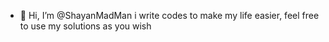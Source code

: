 - 👋 Hi, I’m @ShayanMadMan
i write codes to make my life easier,
feel free to use my solutions as you wish
